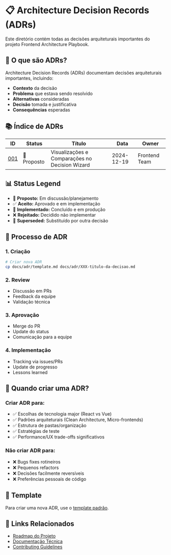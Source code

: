 # 📋 Architecture Decision Records (ADRs)

Este diretório contém todas as decisões arquiteturais importantes do projeto Frontend Architecture Playbook.

## 🎯 **O que são ADRs?**

Architecture Decision Records (ADRs) documentam decisões arquiteturais importantes, incluindo:

- **Contexto** da decisão
- **Problema** que estava sendo resolvido
- **Alternativas** consideradas
- **Decisão** tomada e justificativa
- **Consequências** esperadas

## 📚 **Índice de ADRs**

| ID                                             | Status      | Título                                         | Data       | Owner         |
| ---------------------------------------------- | ----------- | ---------------------------------------------- | ---------- | ------------- |
| [001](./001-visualizations-and-comparisons.md) | 🎯 Proposto | Visualizações e Comparações no Decision Wizard | 2024-12-19 | Frontend Team |

## 📊 **Status Legend**

- 🎯 **Proposto:** Em discussão/planejamento
- ✅ **Aceito:** Aprovado e em implementação
- 🚀 **Implementado:** Concluído e em produção
- ❌ **Rejeitado:** Decidido não implementar
- 📄 **Superseded:** Substituído por outra decisão

## 🔄 **Processo de ADR**

### **1. Criação**

```bash
# Criar nova ADR
cp docs/adr/template.md docs/adr/XXX-titulo-da-decisao.md
```

### **2. Review**

- Discussão em PRs
- Feedback da equipe
- Validação técnica

### **3. Aprovação**

- Merge do PR
- Update do status
- Comunicação para a equipe

### **4. Implementação**

- Tracking via issues/PRs
- Update de progresso
- Lessons learned

## 🎯 **Quando criar uma ADR?**

### **Criar ADR para:**

- ✅ Escolhas de tecnologia major (React vs Vue)
- ✅ Padrões arquiteturais (Clean Architecture, Micro-frontends)
- ✅ Estrutura de pastas/organização
- ✅ Estratégias de teste
- ✅ Performance/UX trade-offs significativos

### **Não criar ADR para:**

- ❌ Bugs fixes rotineiros
- ❌ Pequenos refactors
- ❌ Decisões facilmente reversíveis
- ❌ Preferências pessoais de código

## 📝 **Template**

Para criar uma nova ADR, use o [template padrão](./template.md).

## 🔗 **Links Relacionados**

- [Roadmap do Projeto](../ROADMAP.md)
- [Documentação Técnica](../README.md)
- [Contributing Guidelines](../../.github/CONTRIBUTING.md)
